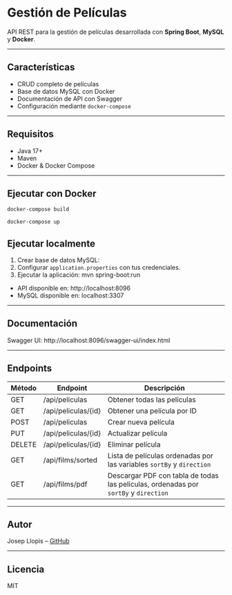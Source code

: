# Gestión de Películas

API REST para la gestión de películas desarrollada con **Spring Boot**, **MySQL** y **Docker**.

---

##  Características

- CRUD completo de películas
- Base de datos MySQL con Docker
- Documentación de API con Swagger
- Configuración mediante `docker-compose`

---

##  Requisitos

- Java 17+
- Maven
- Docker & Docker Compose

---

##  Ejecutar con Docker

```bash
docker-compose build

docker-compose up
```

## Ejecutar localmente

1. Crear base de datos MySQL:
2. Configurar `application.properties` con tus credenciales.
3. Ejecutar la aplicación: mvn spring-boot:run

- API disponible en: http://localhost:8096
- MySQL disponible en: localhost:3307

---

## Documentación

Swagger UI: http://localhost:8096/swagger-ui/index.html

---

## Endpoints

| Método | Endpoint                  | Descripción                                                                    |
|--------|---------------------------|--------------------------------------------------------------------------------|
| GET    | /api/peliculas            | Obtener todas las películas                                                   |
| GET    | /api/peliculas/{id}       | Obtener una película por ID                                                   |
| POST   | /api/peliculas            | Crear nueva película                                                         |
| PUT    | /api/peliculas/{id}       | Actualizar película                                                          |
| DELETE | /api/peliculas/{id}       | Eliminar película                                                            |
| GET    | /api/films/sorted         | Lista de películas ordenadas por las variables `sortBy` y `direction`        |
| GET    | /api/films/pdf            | Descargar PDF con tabla de todas las películas, ordenadas por `sortBy` y `direction` |


---

## Autor

Josep Llopis – [GitHub](https://github.com/josepllopis)

---

## Licencia

MIT





